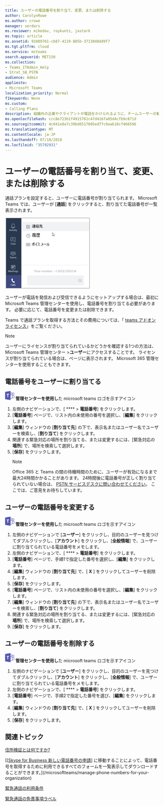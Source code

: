```yaml
---
title: ユーザーの電話番号を割り当て、変更、または削除する
author: CarolynRowe
ms.author: crowe
manager: serdars
ms.reviewer: mikedav, roykuntz, jastark
ms.topic: article
ms.assetid: 91089761-cb87-4119-885b-3713840dd9f7
ms.tgt.pltfrm: cloud
ms.service: msteams
search.appverid: MET150
ms.collection:
- Teams_ITAdmin_Help
- Strat_SB_PSTN
audience: Admin
appliesto:
- Microsoft Teams
localization_priority: Normal
f1keywords: None
ms.custom:
- Calling Plans
description: 組織外の企業やクライアントが電話をかけられるように、チームユーザーの勤務先電話番号を割り当て、変更、または削除する方法について説明します。
ms.openlocfilehash: ccc8e723b1f4915781c47d416fa05d4cfb9c871d
ms.sourcegitcommit: 4c041e8a7c39bd6517605ed7fc9aab18cf466596
ms.translationtype: MT
ms.contentlocale: ja-JP
ms.lasthandoff: 07/18/2019
ms.locfileid: "35792931"
---
```

# <a name="assign-change-or-remove-a-phone-number-for-a-user"></a>ユーザーの電話番号を割り当て、変更、または削除する

通話プランを設定すると、ユーザーに電話番号が割り当てられます。 Microsoft Teams では、ユーザーが [**通話**] をクリックすると、割り当てた電話番号が一覧表示されます。

![Teams に表示されるユーザーの電話番号。](media/teams-phone-number.png)

ユーザーが電話を発信および受信できるようにセットアップする場合は、最初に Microsoft Teams 管理センターを使用し、電話番号を割り当てる必要があります。 必要に応じて、電話番号を変更または削除できます。
  
Teams で通話プランを取得する方法とその費用については、「 [teams アドオンライセンス](teams-add-on-licensing/microsoft-teams-add-on-licensing.md)」をご覧ください。
  
> [!NOTE]
> ユーザーにライセンスが割り当てられているかどうかを確認する1つの方法は、Microsoft Teams 管理センター >**ユーザー**にアクセスすることです。 ライセンスが割り当てられている場合は、ページに表示されます。  Microsoft 365 管理センターを使用することもできます。
  
## <a name="assign-a-phone-number-to-a-user"></a>電話番号をユーザーに割り当てる
 
![Microsoft teams](media/teams-logo-30x30.png) **管理センターを使用し**た microsoft teams ロゴを示すアイコン
    
1. 左側のナビゲーションで、[ **** > **電話番号**] をクリックします。
2. [**電話番号**] ページで、リスト内の未使用の番号を選択し、[**編集**] をクリックします。  
3. [**編集**] ウィンドウの [**割り当て先**] の下で、表示名またはユーザー名でユーザーを検索し、[**割り当て**] をクリックします。
4. 関連する緊急対応の場所を割り当てる、または変更するには、[緊急対応の**場所**] で、場所を検索して選択します。
6. [**保存**] をクリックします。
    > [!NOTE]
    > Office 365 と Teams の間の待機時間のために、ユーザーが有効になるまで最大24時間かかることがあります。 24時間後に電話番号が正しく割り当てられていない場合は、 [PSTN サービスデスクに問い合わせてください](manage-phone-numbers-for-your-organization/contact-pstn-service-desk.md)。 ここでは、ご意見をお待ちしています。
  
## <a name="change-a-phone-number-for-a-user"></a>ユーザーの電話番号を変更する
 
![Microsoft teams](media/teams-logo-30x30.png) **管理センターを使用し**た microsoft teams ロゴを示すアイコン
    
1. 左側のナビゲーションで [**ユーザー**] をクリックし、目的のユーザーを見つけてダブルクリックし、[**アカウント**] をクリックし、[**全般情報**] で、ユーザーに割り当てられている電話番号をメモします。
2. 左側のナビゲーションで、[ **** > **電話番号**] をクリックします。
3. [**電話番号**] ページで、手順1で指定した番号を選択し、[**編集**] をクリックします。  
4. [**編集**] ウィンドウの [**割り当て先**] で、[ **X** ] をクリックしてユーザーを削除します。
5. [**保存**] をクリックします。
6. [**電話番号**] ページで、リスト内の未使用の番号を選択し、[**編集**] をクリックします。  
7. [**編集**] ウィンドウの [**割り当て先**] の下で、表示名またはユーザー名でユーザーを検索し、[**割り当て**] をクリックします。
8. 関連する緊急対応の場所を割り当てる、または変更するには、[緊急対応の**場所**] で、場所を検索して選択します。
9. [**保存**] をクリックします。

## <a name="remove-a-phone-number-from-a-user"></a>ユーザーの電話番号を削除する
 
![Microsoft teams](media/teams-logo-30x30.png) **管理センターを使用し**た microsoft teams ロゴを示すアイコン

1. 左側のナビゲーションで [**ユーザー**] をクリックし、目的のユーザーを見つけてダブルクリックし、[**アカウント**] をクリックし、[**全般情報**] で、ユーザーに割り当てられている電話番号をメモします。
2. 左側のナビゲーションで、[ **** > **電話番号**] をクリックします。
3. [**電話番号**] ページで、手順2で指定した番号を選び、[**編集**] をクリックします。  
4. [**編集**] ウィンドウの [**割り当て先**] で、[ **X** ] をクリックしてユーザーを削除します。
5. [**保存**] をクリックします。
    
## <a name="related-topics"></a>関連トピック

[住所検証とは何ですか?](/skypeforbusiness/what-are-calling-plans-in-office-365/what-is-address-validation)

[[[Skype for Business 新しい電話番号の申請](/microsoftteams/manage-phone-numbers-for-your-organization)] に移動することによって、電話番号を取得するために利用できるすべてのフォームを一覧表示してダウンロードすることができます。](/microsoftteams/manage-phone-numbers-for-your-organization)

[緊急通話の利用条件](/microsoftteams/emergency-calling-terms-and-conditions)

[緊急通話の免責事項ラベル](https://github.com/MicrosoftDocs/OfficeDocs-SkypeForBusiness/blob/live/Teams/downloads/emergency-calling/emergency-calling-label-(en-us)-(v.1.0).zip?raw=true)